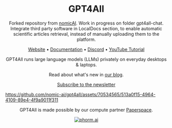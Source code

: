 <h1 align="center">GPT4All</h1>


<p align="center">
  Forked repository from <a href="https://www.nomic.ai/gpt4all">nomicAI</a>. Work in progress on folder gpt4all-chat. Integrate third party software in LocalDocs section, to enable automatic scientific articles retrieval, instead of manually uploading them to the platform.
</p>

<p align="center">
  <a href="https://www.nomic.ai/gpt4all">Website</a> &bull; <a href="https://docs.gpt4all.io">Documentation</a> &bull; <a href="https://discord.gg/mGZE39AS3e">Discord</a> &bull; <a href="https://www.youtube.com/watch?v=gQcZDXRVJok">YouTube Tutorial</a>
</p>

<p align="center">
  GPT4All runs large language models (LLMs) privately on everyday desktops & laptops.
</p>
<!-- <p align="center">
  No API calls or GPUs required - you can just download the application and <a href="https://docs.gpt4all.io/gpt4all_desktop/quickstart.html#quickstart">get started</a>.
</p> -->

<p align="center">
  Read about what's new in <a href="https://www.nomic.ai/blog/tag/gpt4all">our blog</a>.
</p>
<p align="center">
  <a href="https://forms.nomic.ai/gpt4all-release-notes-signup">Subscribe to the newsletter</a>
</p>

https://github.com/nomic-ai/gpt4all/assets/70534565/513a0f15-4964-4109-89e4-4f9a9011f311

<p align="center">
GPT4All is made possible by our compute partner <a href="https://www.paperspace.com/">Paperspace</a>.
</p>
<p align="center">
 <a href="https://www.phorm.ai/query?projectId=755eecd3-24ad-49cc-abf4-0ab84caacf63"><img src="https://img.shields.io/badge/Phorm-Ask_AI-%23F2777A.svg" alt="phorm.ai"></a>
</p>
<!-- 
## Download Links

<p>
  &mdash; <a href="https://gpt4all.io/installers/gpt4all-installer-win64.exe">
    <img src="gpt4all-bindings/python/docs/assets/windows.png" style="height: 1em; width: auto" /> Windows Installer
  </a> &mdash;
</p>
<p>
  &mdash; <a href="https://gpt4all.io/installers/gpt4all-installer-darwin.dmg">
    <img src="gpt4all-bindings/python/docs/assets/mac.png" style="height: 1em; width: auto" /> macOS Installer
  </a> &mdash;
</p>
<p>
  &mdash; <a href="https://gpt4all.io/installers/gpt4all-installer-linux.run">
    <img src="gpt4all-bindings/python/docs/assets/ubuntu.svg" style="height: 1em; width: auto" /> Ubuntu Installer
  </a> &mdash;
</p>
<p>
  Windows and Linux require Intel Core i3 2nd Gen / AMD Bulldozer, or better. x86-64 only, no ARM.
</p>
<p>
  macOS requires Monterey 12.6 or newer. Best results with Apple Silicon M-series processors.
</p>

See the full [System Requirements](gpt4all-chat/system_requirements.md) for more details.

<br/>
<br/>
<p>
  <a href='https://flathub.org/apps/io.gpt4all.gpt4all'>
    <img style="height: 2em; width: auto" alt='Get it on Flathub' src='https://flathub.org/api/badge'><br/>
    Flathub (community maintained)
  </a>
</p>

## Install GPT4All Python

`gpt4all` gives you access to LLMs with our Python client around [`llama.cpp`](https://github.com/ggerganov/llama.cpp) implementations. 

Nomic contributes to open source software like [`llama.cpp`](https://github.com/ggerganov/llama.cpp) to make LLMs accessible and efficient **for all**.

```bash
pip install gpt4all
```

```python
from gpt4all import GPT4All
model = GPT4All("Meta-Llama-3-8B-Instruct.Q4_0.gguf") # downloads / loads a 4.66GB LLM
with model.chat_session():
    print(model.generate("How can I run LLMs efficiently on my laptop?", max_tokens=1024))
```


## Integrations

:parrot::link: [Langchain](https://python.langchain.com/v0.2/docs/integrations/providers/gpt4all/)
:card_file_box: [Weaviate Vector Database](https://github.com/weaviate/weaviate) - [module docs](https://weaviate.io/developers/weaviate/modules/retriever-vectorizer-modules/text2vec-gpt4all)
:telescope: [OpenLIT (OTel-native Monitoring)](https://github.com/openlit/openlit) - [Docs](https://docs.openlit.io/latest/integrations/gpt4all)

## Release History
- **July 2nd, 2024**: V3.0.0 Release
    - Fresh redesign of the chat application UI
    - Improved user workflow for LocalDocs
    - Expanded access to more model architectures
- **October 19th, 2023**: GGUF Support Launches with Support for:
    - Mistral 7b base model, an updated model gallery on our website, several new local code models including Rift Coder v1.5
    - [Nomic Vulkan](https://blog.nomic.ai/posts/gpt4all-gpu-inference-with-vulkan) support for Q4\_0 and Q4\_1 quantizations in GGUF.
    - Offline build support for running old versions of the GPT4All Local LLM Chat Client.
- **September 18th, 2023**: [Nomic Vulkan](https://blog.nomic.ai/posts/gpt4all-gpu-inference-with-vulkan) launches supporting local LLM inference on NVIDIA and AMD GPUs.
- **July 2023**: Stable support for LocalDocs, a feature that allows you to privately and locally chat with your data.
- **June 28th, 2023**: [Docker-based API server] launches allowing inference of local LLMs from an OpenAI-compatible HTTP endpoint.

[Docker-based API server]: https://github.com/nomic-ai/gpt4all/tree/cef74c2be20f5b697055d5b8b506861c7b997fab/gpt4all-api

## Contributing
GPT4All welcomes contributions, involvement, and discussion from the open source community!
Please see CONTRIBUTING.md and follow the issues, bug reports, and PR markdown templates.

Check project discord, with project owners, or through existing issues/PRs to avoid duplicate work.
Please make sure to tag all of the above with relevant project identifiers or your contribution could potentially get lost.
Example tags: `backend`, `bindings`, `python-bindings`, `documentation`, etc.

## Citation

If you utilize this repository, models or data in a downstream project, please consider citing it with:
```
@misc{gpt4all,
  author = {Yuvanesh Anand and Zach Nussbaum and Brandon Duderstadt and Benjamin Schmidt and Andriy Mulyar},
  title = {GPT4All: Training an Assistant-style Chatbot with Large Scale Data Distillation from GPT-3.5-Turbo},
  year = {2023},
  publisher = {GitHub},
  journal = {GitHub repository},
  howpublished = {\url{https://github.com/nomic-ai/gpt4all}},
}
``` -->
